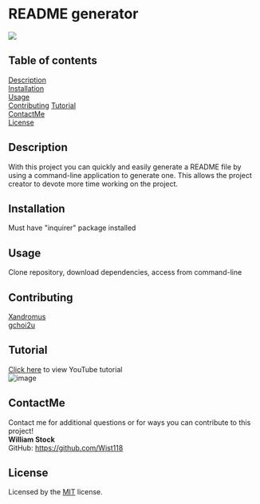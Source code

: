 
  # README generator
  [<img src="https://img.shields.io/badge/License-MIT-yellow.svg">](https://www.mit.edu/~amini/LICENSE.md)

  ## Table of contents  
  [Description](#description)  
  [Installation](#installation)  
  [Usage](#usage)  
  [Contributing](#contributing)
  [Tutorial](#tutorial)  
  [ContactMe](#contactme)  
  [License](#license)  

  ## Description
  With this project you can quickly and easily generate a README file by using a command-line application to generate one. This allows the project creator to devote more time working on the project.
  

  ## Installation  
  Must have "inquirer" package installed

  ## Usage  
  Clone repository, download dependencies, access from command-line

  ## Contributing
  [Xandromus](https://github.com/Xandromus)  
  [gchoi2u](https://github.com/gchoi2u)

  ## Tutorial
  [Click here](https://youtu.be/Gixk98lrK38) to view YouTube tutorial  
  ![image](https://user-images.githubusercontent.com/98563241/162597253-eba096b9-978f-401f-9ac3-14254f1bf225.png)
    
  ## ContactMe
  Contact me for additional questions or for ways you can contribute to this project!  
  **William Stock**  
  GitHub: https://github.com/Wist118

  ## License
  Licensed by the [MIT](https://www.mit.edu/~amini/LICENSE.md) license.

